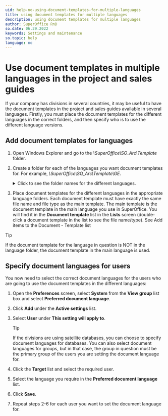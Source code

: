 ```yaml
---
uid: help-no-using-document-templates-for-multiple-languages
title: using document templates for multiple languages
description: using document templates for multiple languages
author: SuperOffice RnD
so.date: 06.29.2022
keywords: Settings and maintenance
so.topic: help
language: no
---
```


# Use document templates in multiple languages in the project and sales guides

If your company has divisions in several countries, it may be useful to have the document templates in the project and sales guides available in several languages. Firstly, you must place the document templates for the different languages in the correct folders, and then specify who is to use the different language versions.

## Add document templates for languages

1. Open Windows Explorer and go to the *\SuperOffice\SO_Arc\Template* folder.

2. Create a folder for each of the languages you want document templates for. For example, *\SuperOffice\SO_Arc\Template\GE*.

    <details><summary>Click to see the folder names for the different languages.</summary>

    | Folder name | Language |
    |---|---|
    | NO | Norwegian |
    | SP | Spanish |
    | US | English |
    | CZ | Czech |
    | SW | Swedish |
    | CN | Chinese |
    | DA | Danish |
    | JP | Japanese |
    | GE | German |
    | FI | Finnish |
    | NL | Dutch |
    | RU | Russian |
    | FR | French |
    | PL | Polish |
    | IT | Italian |
    </details>

3. Place document templates for the different languages in the appropriate language folders. Each document template must have exactly the same file name and file type as the main template. The main template is the document template in the main language you use in SuperOffice. You will find it in the **Document template** list in the **Lists** screen (double-click a document template in the list to see the file name/type). See Add items to the Document - Template list

> [!TIP]
> If the document template for the language in question is NOT in the language folder, the document template in the main language is used.

## Specify document languages for users

You now need to select the correct document languages for the users who are going to use the document templates in the different languages:

1. Open the **Preferences** screen, select **System** from the **View group** list box and select **Preferred document language**.

2. Click **Add** under the **Active settings** list.

3. Select **User** under **This setting will apply to**.

    > [!TIP]
    > If the divisions are using satellite databases, you can choose to specify document languages for databases. You can also select document languages for groups, but in that case, the group in question must be the primary group of the users you are setting the document language for.

4. Click the **Target** list and select the required user.

5. Select the language you require in the **Preferred document language** list.

6. Click **Save**.

7. Repeat steps 2-6 for each user you want to set the document language for.

